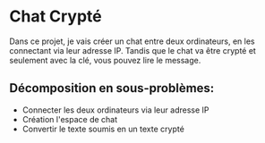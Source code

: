 # Chat Crypté

Dans ce projet, je vais créer un chat entre deux ordinateurs, en les connectant via leur adresse IP. Tandis que le chat va être crypté et seulement avec la clé, vous pouvez lire le message.

## Décomposition en sous-problèmes:

- Connecter les deux ordinateurs via leur adresse IP
- Création l'espace de chat
- Convertir le texte soumis en un texte crypté
